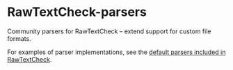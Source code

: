 # RawTextCheck-parsers
Community parsers for RawTextCheck – extend support for custom file formats.

For examples of parser implementations, see the [default parsers included in RawTextCheck](https://github.com/Silous888/RawTextCheck/tree/master/rawtextcheck/default_parser).